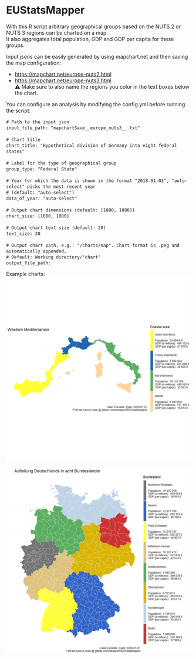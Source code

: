 # EUStatsMapper
With this R script arbitrary geographical groups based on the NUTS 2 or NUTS 3 regions can be charted on a map.  
It also aggregates total population, GDP and GDP per capita for these groups.  

Input jsons can be easily generated by using mapchart.net and then saving the map configuration:    
- https://mapchart.net/europe-nuts2.html  
- https://mapchart.net/europe-nuts3.html  
⚠️ Make sure to also name the regions you color in the text boxes below the chart.  

You can configure an analysis by modifying the config.yml before running the script:

```
# Path to the input json
input_file_path: "mapchartSave__europe_nuts3__.txt"

# Chart title
chart_title: "Hypothetical division of Germany into eight federal states"

# Label for the type of geographical group
group_type: "Federal State"

# Year for which the data is shown in the format "2018-01-01", "auto-select" picks the most recent year
# (default: "auto-select")
data_of_year: "auto-select" 

# Output chart dimensions (default: [1080, 1080])
chart_size: [1080, 1080]

# Output chart text size (default: 20)
text_size: 20

# Output chart path, e.g.: "/charts/map". Chart format is .png and automatically appended.
# Default: Working directory/"chart"
output_file_path: 
```

Example charts:
![example-chart-1.png](example-chart-1.png)  

![example-chart-2.png](example-chart-2.png)
